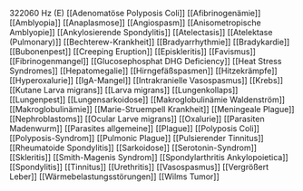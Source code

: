 322060 Hz (E)
[[Adenomatöse Polyposis Coli]]
[[Afibrinogenämie]]
[[Amblyopia]]
[[Anaplasmose]]
[[Angiospasm]]
[[Anisometropische Amblyopie]]
[[Ankylosierende Spondylitis]]
[[Atelectasis]]
[[Atelektase (Pulmonary)]]
[[Bechterew-Krankheit]]
[[Bradyarrhythmie]]
[[Bradykardie]]
[[Bubonenpest]]
[[Creeping Eruption]]
[[Episkleritis]]
[[Favismus]]
[[Fibrinogenmangel]]
[[Glucosephosphat DHG Deficiency]]
[[Heat Stress Syndromes]]
[[Hepatomegalie]]
[[Hirngefäßspasmen]]
[[Hitzekrämpfe]]
[[Hyperoxalurie]]
[[IgA-Mangel]]
[[Intrakranielle Vasospasmus]]
[[Krebs]]
[[Kutane Larva migrans]]
[[Larva migrans]]
[[Lungenkollaps]]
[[Lungenpest]]
[[Lungensarkoidose]]
[[Makroglobulinämie Waldenström]]
[[Makroglobulinämie]]
[[Marie-Struempell Krankheit]]
[[Meningeale Plague]]
[[Nephroblastoms]]
[[Ocular Larve migrans]]
[[Oxalurie]]
[[Parasiten Madenwurm]]
[[Parasites allgemeine]]
[[Plague]]
[[Polyposis Coli]]
[[Polyposis-Syndrom]]
[[Pulmonic Plague]]
[[Pulsierender Tinnitus]]
[[Rheumatoide Spondylitis]]
[[Sarkoidose]]
[[Serotonin-Syndrom]]
[[Skleritis]]
[[Smith-Magenis Syndrom]]
[[Spondylarthritis Ankylopoietica]]
[[Spondylitis]]
[[Tinnitus]]
[[Urethritis]]
[[Vasospasmus]]
[[Vergrößert Leber]]
[[Wärmebelastungsstörungen]]
[[Wilms Tumor]]